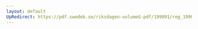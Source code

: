 ```yaml
---
layout: default
UpRedirect: https://pdf.swedeb.se/riksdagen-volumeG-pdf/199091/reg_199091/reg_199091_0847.pdf
---
```

